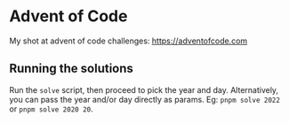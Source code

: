 # Advent of Code

My shot at advent of code challenges:
https://adventofcode.com

## Running the solutions
Run the `solve` script, then proceed to pick the year and day.
Alternatively, you can pass the year and/or day directly as params.
Eg: `pnpm solve 2022` or `pnpm solve 2020 20`.
